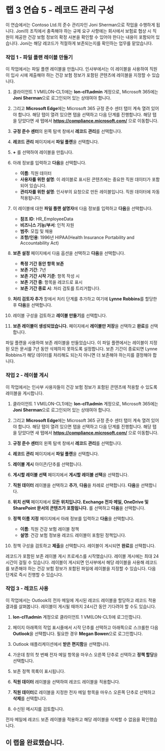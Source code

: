 ﻿# 랩 3 연습 5 - 레코드 관리 구성

이 연습에서는 Contoso Ltd.의 준수 관리자인 Joni Sherman으로 작업을 수행하게 됩니다. Joni의 조직에서 충족해야 하는 규제 요구 사항에는 회사에서 보험료 협상 시 직원이 제공한 건강 보험 정보의 확정 사본을 확인할 수 있어야 한다는 내용이 포함되어 있습니다. Joni는 해당 레코드가 적절하게 보존되는지를 확인하는 업무를 맡았습니다.

### 작업 1 - 파일 플랜 레이블 만들기

이 작업에서는 파일 플랜 레이블을 만듭니다. 인사부에서는 이 레이블을 사용하여 직원이 입사 시에 제출해야 하는 건강 보험 정보가 포함된 콘텐츠에 레이블을 지정할 수 있습니다.

1. 클라이언트 1 VM(LON-CL1)에는 **lon-cl1\admin** 계정으로, Microsoft 365에는 **Joni Sherman**으로 로그인되어 있는 상태여야 합니다. 

2. 그리고 **Microsoft Edge**에는 Microsoft 365 규정 준수 센터 탭이 계속 열려 있어야 합니다. 해당 탭이 열려 있으면 탭을 선택하고 다음 단계를 진행합니다. 해당 탭을 닫았다면 새 탭에서 **https://compliance.microsoft.com/** 으로 이동합니다. 

3. **규정 준수 센터**의 왼쪽 탐색 창에서 **레코드 관리**를 선택합니다.

4. **레코드 관리** 페이지에서 **파일 플랜**을 선택합니다.

5. **+** 를 선택하여 레이블을 만듭니다.

6. 아래 정보를 입력하고 **다음**을 선택합니다.
    - **이름**: 직원 데이터
    - **사용자를 위한 설명**: 이 레이블로 표시된 콘텐츠에는 중요한 직원 데이터가 포함되어 있습니다.
    - **관리자를 위한 설명**: 인사부의 요청으로 만든 레이블입니다. 직원 데이터에 자동 적용됩니다.

7. 이 레이블에 대한 **파일 플랜 설명자**에 다음 정보를 입력하고 **다음**을 선택합니다.

    - **참조 ID**: HR_EmployeeData
    - **비즈니스 기능/부서**: 인적 자원
    - **범주**: 모집 및 채용
    - **조항/인용**: 1996년 HIPAA(Health Insurance Portability and Accountability Act)

8. **보존 설정** 페이지에서 다음 옵션을 선택하고 **다음**을 선택합니다.
    - **특정 기간 동안 항목 보존**
    - **보존 기간**: 7년
    - **보존 기간 시작 기준**: 항목 작성 시
    - **보존 기간 중**: 항목을 레코드로 표시
    - **보존 기간 종료 시**: 처리 검토를 트리거합니다.

9. **처리 검토자 추가** 창에서 처리 단계를 추가하고 여기에 **Lynne Robbins**를 할당한 후 **다음**을 선택합니다.

10. 레이블 구성을 검토하고 **레이블 만들기**를 선택합니다.

11. **보존 레이블이 생성되었습니다.** 페이지에서 **레이블만 저장**을 선택하고 **완료**를 선택합니다.

파일 플랜을 사용하여 보존 레이블을 만들었습니다. 이 파일 플랜에서는 레이블이 지정된 모든 문서를 7년 동안 삭제하지 못하도록 설정합니다. 보존 기간이 종료되면 Lynne Robbins가 해당 데이터를 처리해도 되는지 아니면 더 보존해야 하는지를 결정해야 합니다.

### 작업 2 - 레이블 게시

이 작업에서는 인사부 사용자들이 건강 보험 정보가 포함된 콘텐츠에 적용할 수 있도록 레이블을 게시합니다.  

1. 클라이언트 1 VM(LON-CL1)에는 **lon-cl1\admin** 계정으로, Microsoft 365에는 **Joni Sherman**으로 로그인되어 있는 상태여야 합니다. 

2. 그리고 **Microsoft Edge**에는 Microsoft 365 규정 준수 센터 탭이 계속 열려 있어야 합니다. 해당 탭이 열려 있으면 탭을 선택하고 다음 단계를 진행합니다. 해당 탭을 닫았다면 새 탭에서 **https://compliance.microsoft.com/** 으로 이동합니다. 

3. **규정 준수 센터**의 왼쪽 탐색 창에서 **레코드 관리**를 선택합니다.

4. **레코드 관리** 페이지에서 **파일 플랜**을 선택합니다.

5. **레이블 게시** 아이콘/단추를 선택합니다.

6. **게시할 레이블 선택** 페이지에서 **게시할 레이블 선택**을 선택합니다.

7. **직원 데이터** 레이블을 선택하고 **추가**, **다음**을 차례로 선택합니다.  **다음**을 선택합니다.

8. **위치 선택** 페이지에서 **모든 위치입니다. Exchange 전자 메일, OneDrive 및 SharePoint 문서의 콘텐츠가 포함됩니다.** 를 선택하고 **다음**을 선택합니다.

9. **정책 이름 지정** 페이지에서 아래 정보를 입력하고 **다음**을 선택합니다.
    - **이름**: 직원 건강 보험 레이블 정책
    - **설명**: 건강 보험 정보용 레코드 레이블이 포함된 정책입니다.

10. 정책 구성을 검토하고 **제출**을 선택합니다.  레이블이 게시되면 **완료**를 선택합니다.

레코드가 포함된 보존 레이블 게시 프로세스를 시작했습니다. 레이블 게시에는 최대 24시간이 걸릴 수 있습니다. 레이블이 게시되면 인사부에서 해당 레이블을 사용해 레코드를 보존해야 하는 건강 보험 정보가 포함된 파일에 레이블을 지정할 수 있습니다.  다음 단계로 즉시 진행할 수 있습니다.

### 작업 3 - 레코드 사용

이 작업에서는 Outlook의 전자 메일에 게시된 레코드 레이블을 할당하고 레코드 적용 결과를 살펴봅니다. 레이블이 게시될 때까지 24시간 동안 기다려야 할 수도 있습니다.

1. **lon-cl1\admin** 계정으로 클라이언트 1 VM(LON-CL1)에 로그인합니다.

2. 페이지 아래쪽의 작업 표시줄에서 시작 단추를 선택하고 아래쪽으로 스크롤한 다음 **Outlook**을 선택합니다. 필요한 경우 **Megan Bowen**으로 로그인합니다.
 
3. Outlook 애플리케이션에서 **받은 편지함**을 선택합니다.

4. 가운데 창의 첫 번째 전자 메일 항목을 마우스 오른쪽 단추로 선택하고 **정책 할당**을 선택합니다.

5. 보존 정책 목록이 표시됩니다.

6. **직원 데이터** 레이블을 선택하여 레코드 레이블을 적용합니다.  

7. **직원 데이터**로 레이블을 지정한 전자 메일 항목을 마우스 오른쪽 단추로 선택하고 **삭제**를 선택합니다.

8. 수신된 메시지를 검토합니다.

전자 메일에 레코드 보존 레이블을 적용하고 해당 레이블을 삭제할 수 없음을 확인했습니다. 

## 이 랩을 완료했습니다.